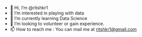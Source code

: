 - 👋 Hi, I’m @ritshkr1
- 👀 I’m interested in playing with data
- 🌱 I’m currently learning Data Science
- 💞️ I’m looking to volunteer or gain experience.
- 📫 How to reach me : You can mail me at ritshkr1@gmail.com

<!---
riteshkumar019/riteshkumar019 is a ✨ special ✨ repository because its `README.md` (this file) appears on your GitHub profile.
You can click the Preview link to take a look at your changes.
--->
